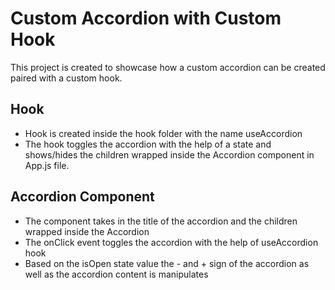 # Custom Accordion with Custom Hook

This project is created to showcase how a custom accordion can be created paired with a custom hook.

## Hook

- Hook is created inside the hook folder with the name useAccordion
- The hook toggles the accordion with the help of a state and shows/hides the children wrapped inside the Accordion component in App.js file.

## Accordion Component

- The component takes in the title of the accordion and the children wrapped inside the Accordion
- The onClick event toggles the accordion with the help of useAccordion hook
- Based on the isOpen state value the - and + sign of the accordion as well as the accordion content is manipulates